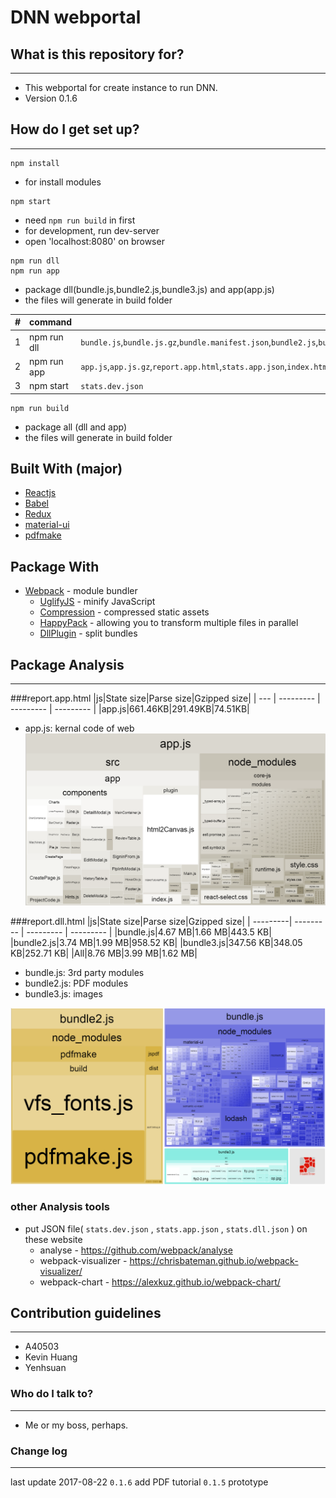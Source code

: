 # DNN webportal #



## What is this repository for? ##
------
* This webportal for create instance to run DNN.
* Version 0.1.6

## How do I get set up? ##
------
```
npm install
```
* for install modules

```
npm start
```
* need `npm run build` in first
* for development, run dev-server
* open 'localhost:8080' on browser

```
npm run dll
npm run app
```
* package dll(bundle.js,bundle2.js,bundle3.js) and app(app.js)
* the files will generate in build folder

|#|command|generate|
| - | --------- | ------------ |
| 1 |npm run dll|`bundle.js`,`bundle.js.gz`,`bundle.manifest.json`,`bundle2.js`,`bundle2.js.gz`,`bundle2.manifest.json`,`bundle3.js`,`bundle3.js.gz`,`bundle3.manifest.json`,`report.dll.html`,`stats.dll.json`|
| 2 |npm run app|`app.js`,`app.js.gz`,`report.app.html`,`stats.app.json`,`index.html`,`main.css`,`/image`,`/locales`,`/res`|
| 3 |npm start  |`stats.dev.json`|

```
npm run build
```
* package all (dll and app)
* the files will generate in build folder

## Built With (major)
* [Reactjs](https://facebook.github.io/react/)
* [Babel](https://babeljs.io/)
* [Redux](https://github.com/reactjs/redux)
* [material-ui](http://www.material-ui.com/)
* [pdfmake](http://pdfmake.org)

## Package With
* [Webpack](https://github.com/webpack/webpack) - module bundler
	* [UglifyJS](https://github.com/webpack-contrib/uglifyjs-webpack-plugin) - minify JavaScript
	* [Compression](https://github.com/webpack-contrib/compression-webpack-plugin) - compressed static assets
	* [HappyPack](https://github.com/amireh/happypack) - allowing you to transform multiple files in parallel
	* [DllPlugin](https://webpack.js.org/plugins/dll-plugin/) - split bundles

## Package Analysis ##
------
###report.app.html
|js|State size|Parse size|Gzipped size|
| --- | --------- | --------- | --------- |
|app.js|661.46KB|291.49KB|74.51KB|

* app.js: kernal code of web
![alt text](/build/image/app.PNG "app.js")

###report.dll.html
|js|State size|Parse size|Gzipped size|
| ---------| --------- | --------- | --------- |
|bundle.js|4.67 MB|1.66 MB|443.5 KB|
|bundle2.js|3.74 MB|1.99 MB|958.52 KB|
|bundle3.js|347.56 KB|348.05 KB|252.71 KB|
|All|8.76 MB|3.99 MB|1.62 MB|

* bundle.js: 3rd party modules
* bundle2.js: PDF modules
* bundle3.js: images

![alt text](/build/image/dll.PNG "dll.js")

### other Analysis tools
* put JSON file( `stats.dev.json` , `stats.app.json` , `stats.dll.json` ) on these website
	* analyse - https://github.com/webpack/analyse
	* webpack-visualizer - https://chrisbateman.github.io/webpack-visualizer/
	* webpack-chart - https://alexkuz.github.io/webpack-chart/

## Contribution guidelines ##
------
* A40503
* Kevin Huang
* Yenhsuan

### Who do I talk to? ###
------
* Me or my boss, perhaps.

### Change log ###
------
last update 2017-08-22
`0.1.6` add PDF tutorial
`0.1.5` prototype